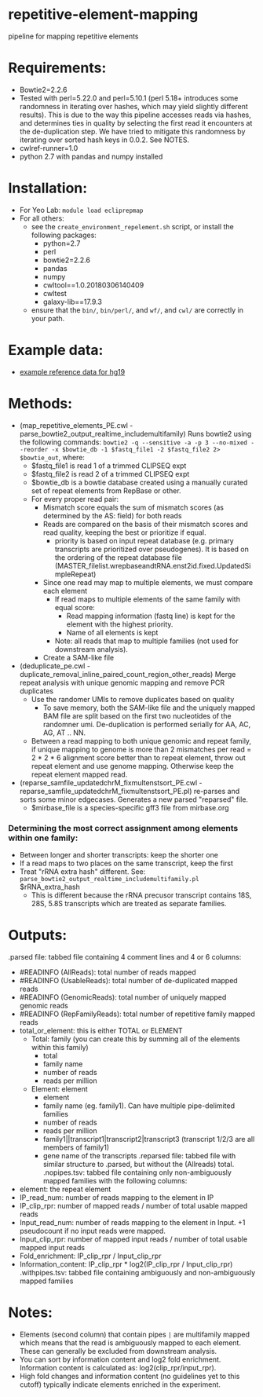# repetitive-element-mapping
pipeline for mapping repetitive elements

# Requirements:
- Bowtie2=2.2.6
- Tested with perl=5.22.0 and perl=5.10.1 (perl 5.18+ introduces some randomness in
iterating over hashes, which may yield slightly different results). This is
due to the way this pipeline accesses reads via hashes, and determines ties
in quality by selecting the first read it encounters at the de-duplication
step. We have tried to mitigate this randomness by iterating over sorted
hash keys in 0.0.2. See NOTES.
- cwlref-runner=1.0
- python 2.7 with pandas and numpy installed

# Installation:
- For Yeo Lab: ```module load ecliprepmap```
- For all others:
    - see the ```create_environment_repelement.sh``` script, or install the following packages:
      - python=2.7
      - perl
      - bowtie2=2.2.6
      - pandas
      - numpy
      - cwltool==1.0.20180306140409
      - cwltest
      - galaxy-lib==17.9.3
    - ensure that the ```bin/```, ```bin/perl/```, and ```wf/```, and ```cwl/```
    are correctly in your path.

# Example data: 
- [example reference data for hg19](https://external-collaborator-data.s3-us-west-1.amazonaws.com/reference-data/repeat-mapping-hg19-refdata.tar.gz)
# Methods:
- (map_repetitive_elements_PE.cwl - parse_bowtie2_output_realtime_includemultifamily) Runs bowtie2 using the following commands: ```bowtie2 -q --sensitive -a -p 3 --no-mixed --reorder -x $bowtie_db -1 $fastq_file1 -2 $fastq_file2 2> $bowtie_out```, where:
    - $fastq_file1 is read 1 of a trimmed CLIPSEQ expt
    - $fastq_file2 is read 2 of a trimmed CLIPSEQ expt
    - $bowtie_db is a bowtie database created using a manually curated set of repeat elements from RepBase or other.
    - For every proper read pair:
        - Mismatch score equals the sum of mismatch scores (as determined by the AS: field) for both reads
        - Reads are compared on the basis of their mismatch scores and read quality, keeping the best or prioritize if equal.
            - priority is based on input repeat database (e.g. primary transcripts are prioritized over pseudogenes). It is based on the ordering of the repeat database file (MASTER_filelist.wrepbaseandtRNA.enst2id.fixed.UpdatedSimpleRepeat)
        - Since one read may map to multiple elements, we must compare each element
            - If read maps to multiple elements of the same family with equal score:
                - Read mapping information (fastq line) is kept for the element with the highest priority.
                - Name of all elements is kept
            - Note: all reads that map to multiple families (not used for downstream analysis).
        - Create a SAM-like file
- (deduplicate_pe.cwl - duplicate_removal_inline_paired_count_region_other_reads) Merge repeat analysis with unique genomic mapping and remove PCR duplicates
    - Use the randomer UMIs to remove duplicates based on quality
        - To save memory, both the SAM-like file and the uniquely mapped BAM file
        are split based on the first two nucleotides of the randomner umi. De-duplication
        is performed serially for AA, AC, AG, AT .. NN.
    - Between a read mapping to both unique genomic and repeat family, if
    unique mapping to genome is more than 2 mismatches per
    read = 2 * 2 * 6 alignment score better than to repeat element,
    throw out repeat element and use genome mapping. Otherwise keep the repeat
    element mapped read.
- (reparse_samfile_updatedchrM_fixmultenstsort_PE.cwl - reparse_samfile_updatedchrM_fixmultenstsort_PE.pl) re-parses and sorts some minor edgecases. Generates a new parsed "reparsed" file.
    - $mirbase_file is a species-specific gff3 file from mirbase.org

### Determining the most correct assignment among elements within one family:
- Between longer and shorter transcripts: keep the shorter one
- If a read maps to two places on the same transcript, keep the first
- Treat "rRNA extra hash" different. See: ```parse_bowtie2_output_realtime_includemultifamily.pl``` $rRNA_extra_hash
    - This is different because the rRNA precusor transcript contains 18S, 28S, 5.8S transcripts which are treated as separate families.
# Outputs:
.parsed file: tabbed file containing 4 comment lines and 4 or 6 columns:
- #READINFO (AllReads): total number of reads mapped
- #READINFO (UsableReads): total number of de-duplicated mapped reads
- #READINFO (GenomicReads): total number of uniquely mapped genomic reads
- #READINFO (RepFamilyReads): total number of repetitive family mapped reads
- total_or_element: this is either TOTAL or ELEMENT
    - Total: family (you can create this by summing all of the elements within this family)
        - total
        - family name
        - number of reads
        - reads per million
    - Element: element
        - element
        - family name (eg. family1). Can have multiple pipe-delimited families
        - number of reads
        - reads per million
        - family1||transcript1|transcript2|transcript3 (transcript 1/2/3 are all members of family1)
        - gene name of the transcripts
.reparsed file: tabbed file with similar structure to .parsed, but without the (Allreads) total.
.nopipes.tsv: tabbed file containing only non-ambiguously mapped families with the following columns:
- element: the repeat element
- IP_read_num: number of reads mapping to the element in IP
- IP_clip_rpr: number of mapped reads / number of total usable mapped reads
- Input_read_num: number of reads mapping to the element in Input. +1 pseudocount if no input reads were mapped.
- Input_clip_rpr: number of mapped input reads / number of total usable mapped input reads
- Fold_enrichment: IP_clip_rpr / Input_clip_rpr
- Information_content: IP_clip_rpr * log2(IP_clip_rpr / Input_clip_rpr)
.withpipes.tsv: tabbed file containing ambiguously and non-ambiguously mapped families

# Notes:
- Elements (second column) that contain pipes ```|``` are multifamily mapped
which means that the read is ambiguously mapped to each element. These can generally
be excluded from downstream analysis.
- You can sort by information content and log2 fold enrichment.
Information content is calculated as: log2(clip_rpr/input_rpr).
- High fold changes and information content (no guidelines yet to this cutoff)
typically indicate elements enriched in the experiment.
